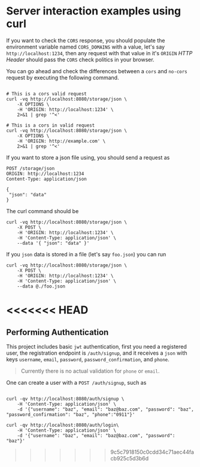 # Server interaction examples using curl

If you want to check the `CORS` response, you should populate the environment variable named `CORS_DOMAINS` with a value, let's say `http://localhost:1234`, then any request with that value in it's `ORIGIN` _HTTP Header_ should pass the `CORS` check politics in your browser.

You can go ahead and check the differences between a `cors` and `no-cors` request by executing the following command.

```

# This is a cors valid request
curl -vq http://localhost:8080/storage/json \
    -X OPTIONS \
    -H 'ORIGIN: http://localhost:1234' \
    2>&1 | grep '^<'

# This is a cors in valid request
curl -vq http://localhost:8080/storage/json \
    -X OPTIONS \
    -H 'ORIGIN: http://example.com' \
    2>&1 | grep '^<'
```


If you want to store a json file using, you should send a request as

```
POST /storage/json
ORIGIN: http://localhost:1234
Content-Type: application/json

{
 "json": "data"
}
```

The curl command should be 

```
curl -vq http://localhost:8080/storage/json \
    -X POST \
    -H 'ORIGIN: http://localhost:1234' \
    -H 'Content-Type: application/json' \
    --data '{ "json": "data" }'
```

If you `json` data is stored in a file (let's say `foo.json`) you can run


```
curl -vq http://localhost:8080/storage/json \
    -X POST \
    -H 'ORIGIN: http://localhost:1234' \
    -H 'Content-Type: application/json' \
    --data @./foo.json
```

<<<<<<< HEAD
=======
## Performing Authentication

This project includes basic `jwt` authentication, first you need a registered user,
the registration endpoint is `/auth/signup`, and it receives a `json` with keys
`username`, `email`, `password`, `password_confirmation`, and `phone`.

> Currently there is no actual validation for `phone` or `email`.

One can create a user with a `POST /auth/signup`, such as 


```

curl -qv http://localhost:8080/auth/signup \
    -H 'Content-Type: application/json' \
    -d '{"username": "baz", "email": "baz@baz.com", "password": "baz", "password_confirmation": "baz", "phone":"0911"}'

curl -qv http://localhost:8080/auth/login\
    -H 'Content-Type: application/json' \
    -d '{"username": "baz", "email": "baz@baz.com", "password": "baz"}'

```
>>>>>>> 9c5c7918150c0cdd34c71aec44facb925c5d3b6d
